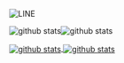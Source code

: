 

<!--
**MiranDaniel/MiranDaniel** is a ✨ _special_ ✨ repository because its `README.md` (this file) appears on your GitHub profile.

Here are some ideas to get you started:

- 🔭 I’m currently working on ...
- 🌱 I’m currently learning ...
- 👯 I’m looking to collaborate on ...
- 🤔 I’m looking for help with ...
- 💬 Ask me about ...
- 📫 How to reach me: ...
- 😄 Pronouns: ...
- ⚡ Fun fact: ...e
-->
![LINE](https://github.githubassets.com/images/modules/notifications/filters-zero.svg)

<img align="center" src="https://img.shields.io/discord/737439531300814952?style=flat-square" alt="github stats" /><img align="center" src="https://img.shields.io/reddit/user-karma/combined/mirandanielcz?style=flat-square" alt="github stats" />

<a href="">
  <img align="center" src="https://github-readme-stats.vercel.app/api?username=mirandaniel&show_icons=true" alt="github stats" />
</a>
<a href="">
  <img align="center" src="https://github-readme-stats.vercel.app/api/top-langs/?username=mirandaniel&layout=compact" alt="github stats" />
</a>



